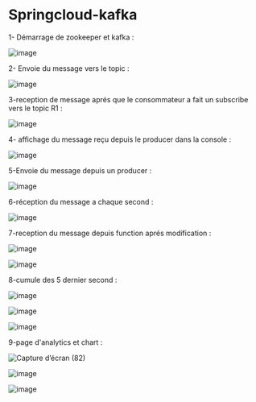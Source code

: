 # Springcloud-kafka
1- Démarrage de zookeeper et kafka :

![image](https://user-images.githubusercontent.com/83142853/173105760-1b1381cb-0cf7-4772-8c61-18e037587760.png)


2- Envoie du message vers le topic :

![image](https://user-images.githubusercontent.com/83142853/173101142-69aca01e-356a-4906-9975-ed904c428205.png)


3-reception de message aprés que le consommateur a fait un subscribe vers le topic R1 :

![image](https://user-images.githubusercontent.com/83142853/173101340-24dbceb9-1291-40d3-9956-80165f668561.png)


4- affichage du message reçu depuis le producer dans la console :

![image](https://user-images.githubusercontent.com/83142853/173101607-01401a1d-c8d4-4fdb-9bf5-ba42a035ec7f.png)


5-Envoie du message depuis un producer :

![image](https://user-images.githubusercontent.com/83142853/173101732-435c89a1-b4f1-4f2d-8f75-b6360b559fe3.png)


6-réception du message a chaque second :

![image](https://user-images.githubusercontent.com/83142853/173102550-36ac2b1a-3eb5-42ed-a3c3-114522038133.png)


7-reception du message depuis function aprés modification :

![image](https://user-images.githubusercontent.com/83142853/173102844-f004a3f6-6b7f-4885-a237-841a97a6e1fa.png)

![image](https://user-images.githubusercontent.com/83142853/173103079-d0a67c11-acaa-464b-8e5d-e914a701420a.png)


8-cumule des 5 dernier second :

![image](https://user-images.githubusercontent.com/83142853/173103310-2ba88a04-6677-4aee-ad55-63ca50785a41.png)

![image](https://user-images.githubusercontent.com/83142853/173103377-a6eb18cd-d7d2-4cff-b79f-cabb0181a3ed.png)

![image](https://user-images.githubusercontent.com/83142853/173103446-d6a7276f-1e46-4966-82af-e4f910630331.png)


9-page d'analytics et chart :

![Capture d’écran (82)](https://user-images.githubusercontent.com/83142853/173104039-f7ff8898-7110-453a-8e42-1af3c14aab78.png)

![image](https://user-images.githubusercontent.com/83142853/173104270-656389e4-a56d-4679-8d02-049dea39fe3e.png)

![image](https://user-images.githubusercontent.com/83142853/173104315-f62a16de-74cb-447e-8c9d-3240b6b6073c.png)
